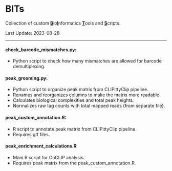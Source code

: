 # BITs
Collection of custom <ins>**B**</ins>io<ins>**I**</ins>nformatics <ins>**T**</ins>ools and <ins>**S**</ins>cripts.

Last Update: 2023-08-28

----
#### check_barcode_mismatches.py:
  - Python script to check how many mismatches are allowed for barcode demultiplexing.

#### peak_grooming.py:
  - Python script to organize peak matrix from CLIPittyClip pipeline.
  - Renames and reorganizes columns to make the matrix more readable.
  - Calculates biological complexities and total peak heights.
  - Normalizes raw tag counts with total mapped reads (from separate file).

#### peak_custom_annotation.R:
  - R script to annotate peak matrix from CLIPittyClip pipeline.
  - Requires gtf files.

#### peak_enrichment_calculations.R
  - Main R script for CoCLIP analysis.
  - Requires peak matrix from the peak_custom_annotation.R.
